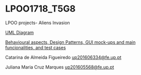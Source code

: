 # LPOO1718_T5G8
LPOO projects- Aliens Invasion

[UML Diagram](LpooUML.png)

[Behavioural aspects, Design Patterns, GUI mock-ups and main funcionalities, and test cases](lpooDemo.pdf)

Catarina de Almeida Figueiredo  up201606334@fe.up.pt

Juliana Maria Cruz Marques up201605568@fe.up.pt
